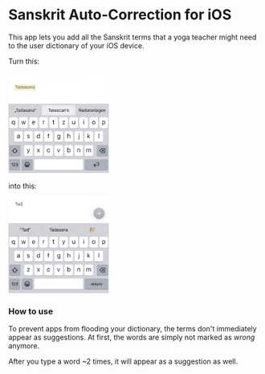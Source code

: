 # Sanskrit Auto-Correction for iOS

This app lets you add all the Sanskrit terms that a yoga teacher might need to the user dictionary of your iOS device.

Turn this:

<img src="images/before.png" alt="before" width="200px">

into this:

<img src="images/after.png" alt="after" width="200px">

### How to use

To prevent apps from flooding your dictionary, the terms don't immediately appear as suggestions. At first, the words are simply not marked as _wrong_ anymore.

After you type a word ~2 times, it will appear as a suggestion as well.